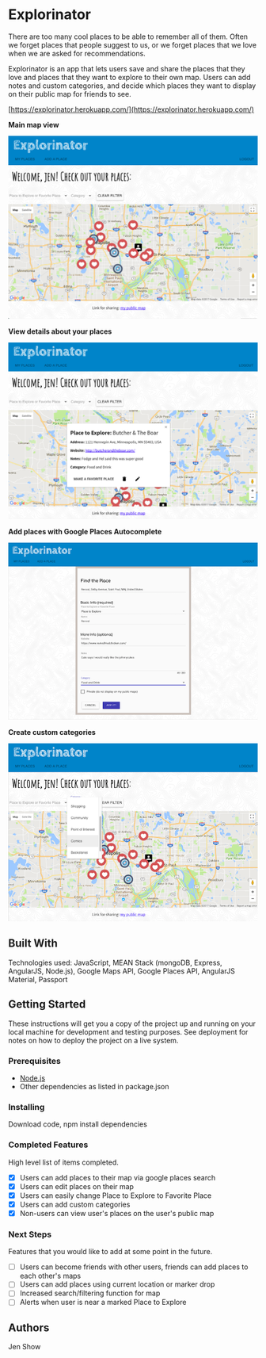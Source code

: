 # Explorinator

There are too many cool places to be able to remember all of them. Often we forget places that people suggest to us, or we forget places that we love when we are asked for recommendations.

Explorinator is an app that lets users save and share the places that they love and places that they want to explore to their own map. Users can add notes and custom categories, and decide which places they want to display on their public map for friends to see.

[https://explorinator.herokuapp.com/](https://explorinator.herokuapp.com/)



**Main map view**

![Main map view](screencaps/main-map.png "Main Map")

**View details about your places**

![View details about your places](screencaps/place-details.png "View Details")

**Add places with Google Places Autocomplete**

![Add places with Google Places Autocomplet](screencaps/add-place.png "Add Places")

**Create custom categories** 

![Create custom categories](screencaps/custom-cats.png "Create Custom Categories")



## Built With

Technologies used: JavaScript, MEAN Stack (mongoDB, Express, AngularJS, Node.js), Google Maps API, Google Places API, AngularJS Material, Passport


## Getting Started

These instructions will get you a copy of the project up and running on your local machine for development and testing purposes. See deployment for notes on how to deploy the project on a live system.

### Prerequisites

- [Node.js](https://nodejs.org/en/)
- Other dependencies as listed in package.json


### Installing

Download code, npm install dependencies

### Completed Features

High level list of items completed.

- [x] Users can add places to their map via google places search
- [x] Users can edit places on their map
- [x] Users can easily change Place to Explore to Favorite Place
- [x] Users can add custom categories
- [x] Non-users can view user's places on the user's public map

### Next Steps

Features that you would like to add at some point in the future.

- [ ] Users can become friends with other users, friends can add places to each other's maps
- [ ] Users can add places using current location or marker drop
- [ ] Increased search/filtering function for map
- [ ] Alerts when user is near a marked Place to Explore

## Authors

Jen Show


